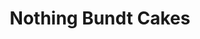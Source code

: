 ---
title: "Nothing Bundt Cakes"
url: /san-diego/nothing-bundt-cakes-carmel-mountain-road/
shop: pastry
---
